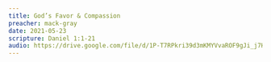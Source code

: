 ```yaml
---
title: God’s Favor & Compassion
preacher: mack-gray
date: 2021-05-23
scripture: Daniel 1:1-21
audio: https://drive.google.com/file/d/1P-T7RPkri39d3mKMYVvaROF9gJi_j7Hl/view
---
```

